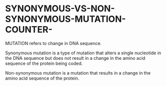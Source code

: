 # SYNONYMOUS-VS-NON-SYNONYMOUS-MUTATION-COUNTER-

MUTATION refers to change in DNA sequence. 

Synonymous mutation is a type of mutation that alters a single nucleotide in the DNA sequence but does not result in a change in the amino acid sequence of the protein being coded. 

Non-synonymous mutation is a mutation that results in a change in the amino acid sequence of the protein. 

